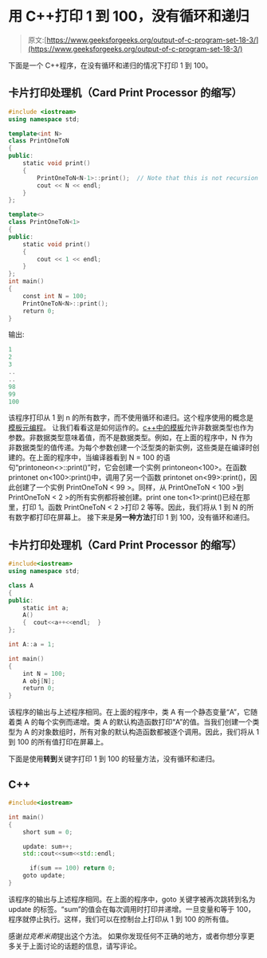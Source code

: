 # 用 C++打印 1 到 100，没有循环和递归

> 原文:[https://www.geeksforgeeks.org/output-of-c-program-set-18-3/](https://www.geeksforgeeks.org/output-of-c-program-set-18-3/)

下面是一个 C++程序，在没有循环和递归的情况下打印 1 到 100。

## 卡片打印处理机（Card Print Processor 的缩写）

```cpp
#include <iostream>
using namespace std;

template<int N>
class PrintOneToN
{
public:
    static void print()
    {
        PrintOneToN<N-1>::print();  // Note that this is not recursion
        cout << N << endl;
    }
};

template<>
class PrintOneToN<1>
{
public:
    static void print()
    {
        cout << 1 << endl;
    }
};
int main()
{
    const int N = 100;
    PrintOneToN<N>::print();
    return 0;
}
```

输出:

```cpp
1
2
3
..
..
98
99
100
```

该程序打印从 1 到 n 的所有数字，而不使用循环和递归。这个程序使用的概念是[模板元编程](https://www.geeksforgeeks.org/template-metaprogramming-in-c/)。
让我们看看这是如何运作的。[c++中的模板](http://en.wikipedia.org/wiki/Template_(C%2B%2B))允许非数据类型也作为参数。非数据类型意味着值，而不是数据类型。例如，在上面的程序中，N 作为非数据类型的值传递。为每个参数创建一个泛型类的新实例，这些类是在编译时创建的。在上面的程序中，当编译器看到 N = 100 的语句“printoneon<>::print()”时，它会创建一个实例 printoneon<100>。在函数 printonet on<100>:print()中，调用了另一个函数 printonet on<99>:print()，因此创建了一个实例 PrintOneToN < 99 >。同样，从 PrintOneToN < 100 >到 PrintOneToN < 2 >的所有实例都将被创建。print one ton<1>:print()已经在那里，打印 1。函数 PrintOneToN < 2 >打印 2 等等。因此，我们将从 1 到 N 的所有数字都打印在屏幕上。
接下来是**另一种方法**打印 1 到 100，没有循环和递归。

## 卡片打印处理机（Card Print Processor 的缩写）

```cpp
#include<iostream>
using namespace std;

class A
{
public:
    static int a;
    A()
    {  cout<<a++<<endl;  }
};

int A::a = 1;

int main()
{
    int N = 100;
    A obj[N];
    return 0;
}
```

该程序的输出与上述程序相同。在上面的程序中，类 A 有一个静态变量“A”，它随着类 A 的每个实例而递增。类 A 的默认构造函数打印“A”的值。当我们创建一个类型为 A 的对象数组时，所有对象的默认构造函数都被逐个调用。因此，我们将从 1 到 100 的所有值打印在屏幕上。

下面是使用**转到**关键字打印 1 到 100 的轻量方法，没有循环和递归。

## C++

```cpp
#include<iostream>

int main()
{
    short sum = 0;

    update: sum++;
    std::cout<<sum<<std::endl;

      if(sum == 100) return 0;
    goto update;
}
```

该程序的输出与上述程序相同。在上面的程序中，goto 关键字被再次跳转到名为 update 的标签。“sum”的值会在每次调用时打印并递增。一旦变量和等于 100，程序就停止执行。这样，我们可以在控制台上打印从 1 到 100 的所有值。

感谢*拉克希米南*提出这个方法。
如果你发现任何不正确的地方，或者你想分享更多关于上面讨论的话题的信息，请写评论。